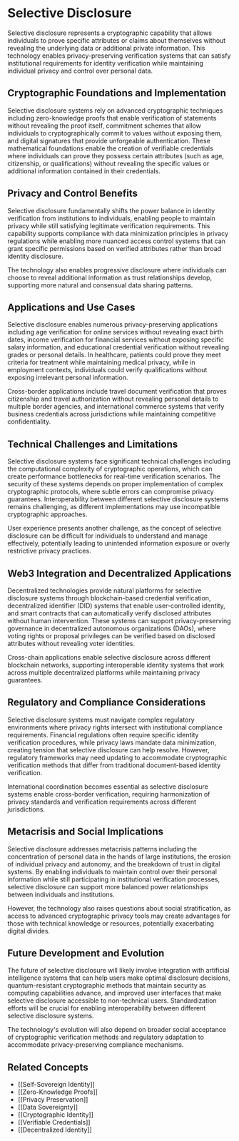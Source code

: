 # Selective Disclosure

Selective disclosure represents a cryptographic capability that allows individuals to prove specific attributes or claims about themselves without revealing the underlying data or additional private information. This technology enables privacy-preserving verification systems that can satisfy institutional requirements for identity verification while maintaining individual privacy and control over personal data.

## Cryptographic Foundations and Implementation

Selective disclosure systems rely on advanced cryptographic techniques including zero-knowledge proofs that enable verification of statements without revealing the proof itself, commitment schemes that allow individuals to cryptographically commit to values without exposing them, and digital signatures that provide unforgeable authentication. These mathematical foundations enable the creation of verifiable credentials where individuals can prove they possess certain attributes (such as age, citizenship, or qualifications) without revealing the specific values or additional information contained in their credentials.

## Privacy and Control Benefits

Selective disclosure fundamentally shifts the power balance in identity verification from institutions to individuals, enabling people to maintain privacy while still satisfying legitimate verification requirements. This capability supports compliance with data minimization principles in privacy regulations while enabling more nuanced access control systems that can grant specific permissions based on verified attributes rather than broad identity disclosure.

The technology also enables progressive disclosure where individuals can choose to reveal additional information as trust relationships develop, supporting more natural and consensual data sharing patterns.

## Applications and Use Cases

Selective disclosure enables numerous privacy-preserving applications including age verification for online services without revealing exact birth dates, income verification for financial services without exposing specific salary information, and educational credential verification without revealing grades or personal details. In healthcare, patients could prove they meet criteria for treatment while maintaining medical privacy, while in employment contexts, individuals could verify qualifications without exposing irrelevant personal information.

Cross-border applications include travel document verification that proves citizenship and travel authorization without revealing personal details to multiple border agencies, and international commerce systems that verify business credentials across jurisdictions while maintaining competitive confidentiality.

## Technical Challenges and Limitations

Selective disclosure systems face significant technical challenges including the computational complexity of cryptographic operations, which can create performance bottlenecks for real-time verification scenarios. The security of these systems depends on proper implementation of complex cryptographic protocols, where subtle errors can compromise privacy guarantees. Interoperability between different selective disclosure systems remains challenging, as different implementations may use incompatible cryptographic approaches.

User experience presents another challenge, as the concept of selective disclosure can be difficult for individuals to understand and manage effectively, potentially leading to unintended information exposure or overly restrictive privacy practices.

## Web3 Integration and Decentralized Applications

Decentralized technologies provide natural platforms for selective disclosure systems through blockchain-based credential verification, decentralized identifier (DID) systems that enable user-controlled identity, and smart contracts that can automatically verify disclosed attributes without human intervention. These systems can support privacy-preserving governance in decentralized autonomous organizations (DAOs), where voting rights or proposal privileges can be verified based on disclosed attributes without revealing voter identities.

Cross-chain applications enable selective disclosure across different blockchain networks, supporting interoperable identity systems that work across multiple decentralized platforms while maintaining privacy guarantees.

## Regulatory and Compliance Considerations

Selective disclosure systems must navigate complex regulatory environments where privacy rights intersect with institutional compliance requirements. Financial regulations often require specific identity verification procedures, while privacy laws mandate data minimization, creating tension that selective disclosure can help resolve. However, regulatory frameworks may need updating to accommodate cryptographic verification methods that differ from traditional document-based identity verification.

International coordination becomes essential as selective disclosure systems enable cross-border verification, requiring harmonization of privacy standards and verification requirements across different jurisdictions.

## Metacrisis and Social Implications

Selective disclosure addresses metacrisis patterns including the concentration of personal data in the hands of large institutions, the erosion of individual privacy and autonomy, and the breakdown of trust in digital systems. By enabling individuals to maintain control over their personal information while still participating in institutional verification processes, selective disclosure can support more balanced power relationships between individuals and institutions.

However, the technology also raises questions about social stratification, as access to advanced cryptographic privacy tools may create advantages for those with technical knowledge or resources, potentially exacerbating digital divides.

## Future Development and Evolution

The future of selective disclosure will likely involve integration with artificial intelligence systems that can help users make optimal disclosure decisions, quantum-resistant cryptographic methods that maintain security as computing capabilities advance, and improved user interfaces that make selective disclosure accessible to non-technical users. Standardization efforts will be crucial for enabling interoperability between different selective disclosure systems.

The technology's evolution will also depend on broader social acceptance of cryptographic verification methods and regulatory adaptation to accommodate privacy-preserving compliance mechanisms.

## Related Concepts

- [[Self-Sovereign Identity]]
- [[Zero-Knowledge Proofs]]
- [[Privacy Preservation]]
- [[Data Sovereignty]]
- [[Cryptographic Identity]]
- [[Verifiable Credentials]]
- [[Decentralized Identity]]